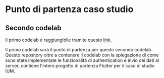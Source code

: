 # Punto di partenza caso studio

## Secondo codelab

Il primo codelab è raggiungibile tramite questo [link](https://github.com/RayCatcherS/CodelabFlutterUni).


Il primo codelab sarà il punto di partenza per questo secondo codelab.
Questo repository oltre a contenere il codelab con la spiegazione di come sono state implementate le funzionalità di authentication e invio dei dati al server, contiene l'intero progetto di partenza Flutter per il caso di studio IUM. 

